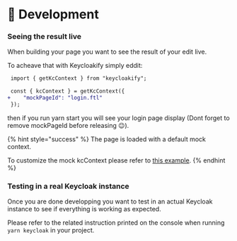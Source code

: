# 🧪 Development

### Seeing the result live

When building your page you want to see the result of your edit live. &#x20;

To acheave that with Keycloakify simply eddit: &#x20;

```diff
 import { getKcContext } from "keycloakify";

 const { kcContext } = getKcContext({
+    "mockPageId": "login.ftl"
 });
```

then if you run yarn start you will see your login page display (Dont forget to remove mockPageId before releasing 😉). &#x20;

{% hint style="success" %}
The page is loaded with a default mock context.&#x20;

To customize the mock kcContext please refer to [this example](https://github.com/garronej/keycloakify-demo-app/blob/a316ea0046976e6d435a33e896cb9e3d1873c124/src/KcApp/kcContext.ts#L28-L78).
{% endhint %}

### Testing in a real Keycloak instance

Once you are done developping you want to test in an actual Keycloak instance to see if everything is working as expected. &#x20;

Please refer to the related instruction printed on the console when running `yarn keycloak` in your project.

